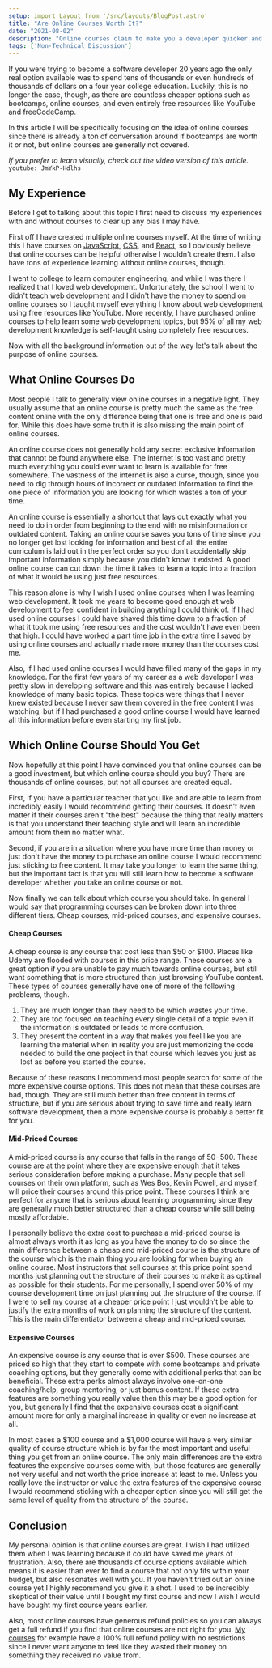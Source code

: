 ```yaml
---
setup: import Layout from '/src/layouts/BlogPost.astro'
title: "Are Online Courses Worth It?"
date: "2021-08-02"
description: "Online courses claim to make you a developer quicker and easier, but are they worth the sometimes astronomical cost?"
tags: ['Non-Technical Discussion']
---
```


If you were trying to become a software developer 20 years ago the only real option available was to spend tens of thousands or even hundreds of thousands of dollars on a four year college education. Luckily, this is no longer the case, though, as there are countless cheaper options such as bootcamps, online courses, and even entirely free resources like YouTube and freeCodeCamp.

In this article I will be specifically focusing on the idea of online courses since there is already a ton of conversation around if bootcamps are worth it or not, but online courses are generally not covered.

*If you prefer to learn visually, check out the video version of this article.*
`youtube: JmYkP-Hdlhs`

## My Experience

Before I get to talking about this topic I first need to discuss my experiences with and without courses to clear up any bias I may have.

First off I have created multiple online courses myself. At the time of writing this I have courses on [JavaScript](https://javascriptsimplified.com), [CSS](https://courses.webdevsimplified.com/learn-css-today), and [React](https://courses.webdevsimplified.com/learn-react-today), so I obviously believe that online courses can be helpful otherwise I wouldn't create them. I also have tons of experience learning without online courses, though.

I went to college to learn computer engineering, and while I was there I realized that I loved web development. Unfortunately, the school I went to didn't teach web development and I didn't have the money to spend on online courses so I taught myself everything I know about web development using free resources like YouTube. More recently, I have purchased online courses to help learn some web development topics, but 95% of all my web development knowledge is self-taught using completely free resources.

Now with all the background information out of the way let's talk about the purpose of online courses.

## What Online Courses Do

Most people I talk to generally view online courses in a negative light. They usually assume that an online course is pretty much the same as the free content online with the only difference being that one is free and one is paid for. While this does have some truth it is also missing the main point of online courses.

An online course does not generally hold any secret exclusive information that cannot be found anywhere else. The internet is too vast and pretty much everything you could ever want to learn is available for free somewhere. The vastness of the internet is also a curse, though, since you need to dig through hours of incorrect or outdated information to find the one piece of information you are looking for which wastes a ton of your time.

An online course is essentially a shortcut that lays out exactly what you need to do in order from beginning to the end with no misinformation or outdated content. Taking an online course saves you tons of time since you no longer get lost looking for information and best of all the entire curriculum is laid out in the perfect order so you don't accidentally skip important information simply because you didn't know it existed. A good online course can cut down the time it takes to learn a topic into a fraction of what it would be using just free resources.

This reason alone is why I wish I used online courses when I was learning web development. It took me years to become good enough at web development to feel confident in building anything I could think of. If I had used online courses I could have shaved this time down to a fraction of what it took me using free resources and the cost wouldn't have even been that high. I could have worked a part time job in the extra time I saved by using online courses and actually made more money than the courses cost me.

Also, if I had used online courses I would have filled many of the gaps in my knowledge. For the first few years of my career as a web developer I was pretty slow in developing software and this was entirely because I lacked knowledge of many basic topics. These topics were things that I never knew existed because I never saw them covered in the free content I was watching, but if I had purchased a good online course I would have learned all this information before even starting my first job.

## Which Online Course Should You Get

Now hopefully at this point I have convinced you that online courses can be a good investment, but which online course should you buy? There are thousands of online courses, but not all courses are created equal.

First, if you have a particular teacher that you like and are able to learn from incredibly easily I would recommend getting their courses. It doesn't even matter if their courses aren't "the best" because the thing that really matters is that you understand their teaching style and will learn an incredible amount from them no matter what.

Second, if you are in a situation where you have more time than money or just don't have the money to purchase an online course I would recommend just sticking to free content. It may take you longer to learn the same thing, but the important fact is that you will still learn how to become a software developer whether you take an online course or not.

Now finally we can talk about which course you should take. In general I would say that programming courses can be broken down into three different tiers. Cheap courses, mid-priced courses, and expensive courses.

#### Cheap Courses

A cheap course is any course that cost less than $50 or $100. Places like Udemy are flooded with courses in this price range. These courses are a great option if you are unable to pay much towards online courses, but still want something that is more structured than just browsing YouTube content. These types of courses generally have one of more of the following problems, though. 

1. They are much longer than they need to be which wastes your time.
2. They are too focused on teaching every single detail of a topic even if the information is outdated or leads to more confusion.
3. They present the content in a way that makes you feel like you are learning the material when in reality you are just memorizing the code needed to build the one project in that course which leaves you just as lost as before you started the course.

Because of these reasons I recommend most people search for some of the more expensive course options. This does not mean that these courses are bad, though. They are still much better than free content in terms of structure, but if you are serious about trying to save time and really learn software development, then a more expensive course is probably a better fit for you.

#### Mid-Priced Courses

A mid-priced course is any course that falls in the range of $50-$500. These course are at the point where they are expensive enough that it takes serious consideration before making a purchase. Many people that sell courses on their own platform, such as Wes Bos, Kevin Powell, and myself, will price their courses around this price point. These courses I think are perfect for anyone that is serious about learning programming since they are generally much better structured than a cheap course while still being mostly affordable.

I personally believe the extra cost to purchase a mid-priced course is almost always worth it as long as you have the money to do so since the main difference between a cheap and mid-priced course is the structure of the course which is the main thing you are looking for when buying an online course. Most instructors that sell courses at this price point spend months just planning out the structure of their courses to make it as optimal as possible for their students. For me personally, I spend over 50% of my course development time on just planning out the structure of the course. If I were to sell my course at a cheaper price point I just wouldn't be able to justify the extra months of work on planning the structure of the content. This is the main differentiator between a cheap and mid-priced course.

#### Expensive Courses

An expensive course is any course that is over $500. These courses are priced so high that they start to compete with some bootcamps and private coaching options, but they generally come with additional perks that can be beneficial. These extra perks almost always involve one-on-one coaching/help, group mentoring, or just bonus content. If these extra features are something you really value then this may be a good option for you, but generally I find that the expensive courses cost a significant amount more for only a marginal increase in quality or even no increase at all.

In most cases a $100 course and a $1,000 course will have a very similar quality of course structure which is by far the most important and useful thing you get from an online course. The only main differences are the extra features the expensive courses come with, but those features are generally not very useful and not worth the price increase at least to me. Unless you really love the instructor or value the extra features of the expensive course I would recommend sticking with a cheaper option since you will still get the same level of quality from the structure of the course.

## Conclusion

My personal opinion is that online courses are great. I wish I had utilized them when I was learning because it could have saved me years of frustration. Also, there are thousands of course options available which means it is easier than ever to find a course that not only fits within your budget, but also resonates well with you. If you haven't tried out an online course yet I highly recommend you give it a shot. I used to be incredibly skeptical of their value until I bought my first course and now I wish I would have bought my first course years earlier.

Also, most online courses have generous refund policies so you can always get a full refund if you find that online courses are not right for you. [My courses](https://courses.webdevsimplified.com) for example have a 100% full refund policy with no restrictions since I never want anyone to feel like they wasted their money on something they received no value from.
